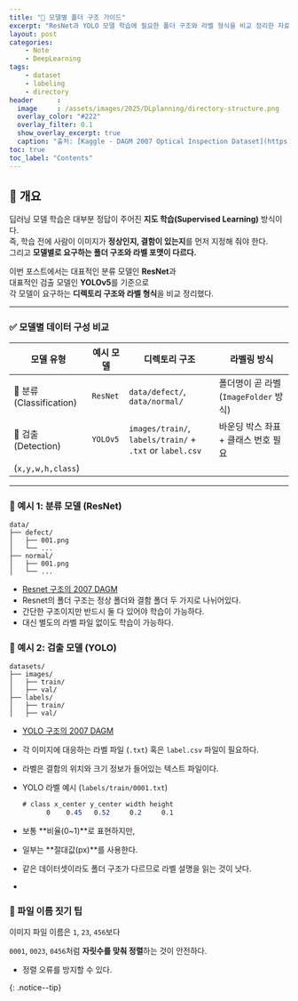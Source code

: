 ```yaml
---
title: "📂 모델별 폴더 구조 가이드"
excerpt: "ResNet과 YOLO 모델 학습에 필요한 폴더 구조와 라벨 형식을 비교 정리한 자료입니다."
layout: post
categories: 
    - Note
    - DeepLearning
tags: 
    - dataset
    - labeling
    - directory
header      :
  image     : /assets/images/2025/DLplanning/directory-structure.png
  overlay_color: "#222"
  overlay_filter: 0.1
  show_overlay_excerpt: true
  caption: "출처: [Kaggle - DAGM 2007 Optical Inspection Dataset](https://www.kaggle.com/datasets/mhskjelvareid/dagm-2007-competition-dataset-optical-inspection)"
toc: true
toc_label: "Contents"
---
```


## 📌 개요

딥러닝 모델 학습은 대부분 정답이 주어진 **지도 학습(Supervised Learning)** 방식이다.  
즉, 학습 전에 사람이 이미지가 **정상인지, 결함이 있는지**를 먼저 지정해 줘야 한다.  
그리고 **모델별로 요구하는 폴더 구조와 라벨 포맷이 다르다.**

이번 포스트에서는 대표적인 분류 모델인 **ResNet**과  
대표적인 검출 모델인 **YOLOv5**를 기준으로  
각 모델이 요구하는 **디렉토리 구조와 라벨 형식**을 비교 정리했다.


---

### ✅ 모델별 데이터 구성 비교

| 모델 유형 | 예시 모델 | 디렉토리 구조 | 라벨링 방식 |
| --- | --- | --- | --- |
| 🧠 분류 (Classification) | `ResNet` | `data/defect/`, `data/normal/` | 폴더명이 곧 라벨 (`ImageFolder` 방식) |
| 📍 검출 (Detection) | `YOLOv5` | `images/train/`, `labels/train/` + `.txt` or `label.csv` | 바운딩 박스 좌표 + 클래스 번호 필요
(`x,y,w,h,class`) |

---

### 🧪 예시 1: 분류 모델 (ResNet)

```
data/
├── defect/
│   ├── 001.png
│   └── ...
├── normal/
│   ├── 001.png
│   └── ...
```

- [Resnet 구조의 2007 DAGM]()
- Resnet의 폴더 구조는 정상 폴더와 결함 폴더 두 가지로 나뉘어있다.
- 간단한 구조이지만 반드시 둘 다 있어야 학습이 가능하다. 
- 대신 별도의 라벨 파일 없이도 학습이 가능하다.

### 🧪 예시 2: 검출 모델 (YOLO)

```
datasets/
├── images/
│   ├── train/
│   ├── val/
├── labels/
│   ├── train/
│   ├── val/
```

- [YOLO 구조의 2007 DAGM](https://www.kaggle.com/datasets/mhskjelvareid/dagm-2007-competition-dataset-optical-inspection)
- 각 이미지에 대응하는 라벨 파일 (`.txt`) 혹은 `label.csv` 파일이 필요하다.
- 라벨은 결함의 위치와 크기 정보가 들어있는 텍스트 파일이다.
- YOLO 라벨 예시 (`labels/train/0001.txt`)
    
    ```css
    # class x_center y_center width height
          0    0.45   0.52     0.2     0.1  
    ```
    
- 보통 **비율(0~1)**로 표현하지만,
- 일부는 **절대값(px)**를 사용한다.
- 같은 데이터셋이라도 폴더 구조가 다르므로 라벨 설명을 읽는 것이 낫다.
-  


### 🔢 파일 이름 짓기 팁

이미지 파일 이름은 `1`, `23`, `456`보다

`0001`, `0023`, `0456`처럼 **자릿수를 맞춰 정렬**하는 것이 안전하다.

- 정렬 오류를 방지할 수 있다.

{: .notice--tip}

